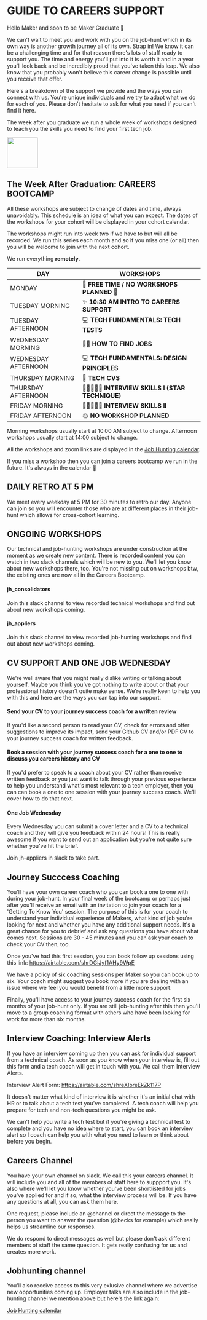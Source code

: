 # GUIDE TO CAREERS SUPPORT

Hello Maker and soon to be Maker Graduate 👋

We can't wait to meet you and work with you on the job-hunt which in its own way is another growth journey all of its own. Strap in! We know it can be a challenging time and for that reason there's lots of staff ready to support you. The time and energy you'll put into it is worth it and in a year you'll look back and be incredibly proud that you've taken this leap. We also know that you probably won't believe this career change is possible until you receive that offer.

Here's a breakdown of the support we provide and the ways you can connect with us. You're unique individuals and we try to adapt what we do for each of you. Please don't hesitate to ask for what you need if you can't find it here. 

The week after you graduate we run a whole week of workshops designed to teach you the skills you need to find your first tech job.

<img src="https://media.giphy.com/media/L7rvtd9LNzv6BvEsxe/giphy.gif"  width="80" height="80" />

## The Week After Graduation: CAREERS BOOTCAMP

All these workshops are subject to change of dates and time, always unavoidably. This schedule is an idea of what you can expect. 
The dates of the workshops for your cohort will be displayed in your cohort calendar.

The workshops might run into week two if we have to but will all be recorded. We run this series each month and so if you miss one (or all) then you will be welcome to join with the next cohort.

We run everything __remotely__.

| DAY                            | WORKSHOPS                                   |
| ------------------------------ | -----------------------------------------   |
| MONDAY                         | 🧘 __FREE TIME / NO WORKSHOPS PLANNED__  🧘  |
| TUESDAY MORNING                | ✨ __10:30 AM INTRO TO CAREERS SUPPORT__     |
| TUESDAY AFTERNOON              | 💻 __TECH FUNDAMENTALS: TECH TESTS__         |
| WEDNESDAY MORNING              | 🕵️‍♀️ __HOW TO FIND JOBS__                      | 
| WEDNESDAY AFTERNOON            | 💻 __TECH FUNDAMENTALS: DESIGN PRINCIPLES__  |
| THURSDAY MORNING               | 📄 __TECH CVS__                              |
| THURSDAY AFTERNOON             | 🧑🏽‍🤝‍🧑🏽 __INTERVIEW SKILLS I (STAR TECHNIQUE)__   |                        
| FRIDAY MORNING                 | 🧑🏽‍🤝‍🧑🏽 __INTERVIEW SKILLS II__                    |
| FRIDAY AFTERNOON               | 🌞 __NO WORKSHOP PLANNED__                   |

Morning workshops usually start at 10.00 AM subject to change.
Afternoon workshops usually start at 14:00 subject to change.

All the workshops and zoom links are displayed in the [Job Hunting calendar](https://calendar.google.com/calendar/u/0?cid=Y19zZ2dvcW9kZ2Vhdm5qZ2VjZGVhbzNkY2ZmMEBncm91cC5jYWxlbmRhci5nb29nbGUuY29t).

If you miss a workshop  then you can join a careers bootcamp we run in the future. It's always in the calendar 📅

## DAILY RETRO AT 5 PM

We meet every weekday at 5 PM for 30 minutes to retro our day. Anyone can join so you will encounter those who are at different places in their job-hunt which allows for cross-cohort learning.


## ONGOING WORKSHOPS

Our technical and job-hunting workshops are under construction at the moment as we create new content. There is recorded content you can watch in two slack channels which will be new to you. We'll let you know about new workshops there, too. You're not missing out on workshops btw, the existing ones are now all in the Careers Bootcamp.

#### jh_consolidators 
Join this slack channel to view recorded technical workshops and find out about new workshops coming.

#### jh_appliers 
Join this slack channel to view recorded job-hunting workshops and find out about new workshops coming.

## CV SUPPORT AND ONE JOB WEDNESDAY

We're well aware that you might really dislike writing or talking about yourself. Maybe you think you've got nothing to write about or that your professional history doesn't quite make sense. We're really keen to help you with this and here are the ways you can tap into our support.

#### Send your CV to your journey success coach for a written review
If you'd like a second person to read your CV, check for errors and offer suggestions to improve its impact, send your Github CV and/or PDF CV to your journey success coach for written feedback.

#### Book a session with your journey success coach for a one to one to discuss you careers history and CV
If you'd prefer to speak to a coach about your CV rather than receive written feedback or you just want to talk through your previous experience to help you understand what's most relevant to a tech employer, then you can can book a one to one session with your journey success coach. We'll cover how to do that next.

#### One Job Wednesday

Every Wednesday you can submit a cover letter and a CV to a technical coach and they will give you feedback within 24 hours! This is really awesome if you want to send out an application but you're not quite sure whether you've hit the brief.

Join jh–appliers in slack to take part.

## Journey Succcess Coaching

You'll have your own career coach who you can book a one to one with during your job-hunt. In your final week of the bootcamp or perhaps just after you'll receive an email with an invitation to join your coach for a 'Getting To Know You' session. The purpose of this is for your coach to understand your individual experience of Makers, what kind of job you're looking for next and whether you have any additional support needs. It's a great chance for you to debrief and ask any questions you have about what comes next. Sessions are 30 - 45 minutes and you can ask your coach to check your CV then, too.

Once you've had this first session,  you can book follow up sessions using this link: https://airtable.com/shrDGiJyf1AHy9WpE

We have a policy of six coaching sessions per Maker so you can book up to six. Your coach might suggest you book more if you are dealing with an issue where we feel you would benefit from a little more support.

Finally, you'll have access to your journey success coach for the first six months of your job-hunt only. If you are still job-hunting after this then you'll move to a group coaching format with others who have been looking for work for more than six months.

## Interview Coaching: Interview Alerts

If you have an interview coming up then you can ask for individual support from a technical coach. As soon as you know when your interview is, fill out this form and a tech coach will get in touch with you. We call them Interview Alerts.

Interview Alert Form: https://airtable.com/shreXIbreEkZk117P

It doesn't matter what kind of interview it is whether it's an initial chat with HR or to talk about a tech test you've completed. A tech coach will help you prepare for tech and non-tech questions you might be ask.

We can't help you write a tech test but if you're giving a technical test to complete and you have no idea where to start, you can book an interview alert so I coach can help you with what you need to learn or think about before you begin.

## Careers Channel

You have your own channel on slack. We call this your careers channel. It will include you and all of the members of staff here to suppport you. It's also where we'll let you know whether you've been shortlisted for jobs you've applied for and if so, what the interview process will be. If you have any questions at all, you can ask them here. 

One request, please include an @channel or direct the message to the person you want to answer the question (@becks for example) which really helps us streamline our responses.

We do respond to direct messages as well but please don't ask different members of staff the same question. It gets really confusing for us and creates more work. 

## Jobhunting channel

You'll also receive access to this very exlusive channel where we advertise new opportunities coming up. Employer talks are also include in the job-hunting channel we mention above but here's the link again:

[Job Hunting calendar](https://calendar.google.com/calendar/u/0?cid=Y19zZ2dvcW9kZ2Vhdm5qZ2VjZGVhbzNkY2ZmMEBncm91cC5jYWxlbmRhci5nb29nbGUuY29t)



